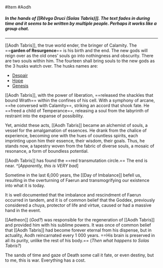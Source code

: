 #Item #Aodh

##### In the hands of [[Rêvgo Druci (Solas Tabris)]]. The text fades in during time and it seems to be written by multiple people. Perhaps it works like a group chat.
----

[[Aodh Tabris]], the true world ender, the bringer of Calamity. The ==**garden of Resurgence**== is his birth and the end. The new gods will reign over as the old ones’ souls go into nothingness and obscurity. There are two souls within him.
The fourteen shall bring souls to the new gods as the 3 husks watch over.
The husks names are:
- [Despair](obsidian://open?vault=Between%20Two%20Worlds&file=World%2FNPCs%2FSins%2FDespair)
- [Hope](obsidian://open?vault=Between%20Two%20Worlds&file=World%2FNPCs%2FVirtues%2FHope)
- [Genesis](obsidian://open?vault=Between%20Two%20Worlds&file=World%2FNPCs%2FGenesis)

[[Aodh Tabris]], with the power of liberation, ==released the shackles that bound Wrath== within the confines of his cell. With a symphony of arcane, ==he conversed with Calamity==, striking an accord that shook fate. He ==freed a child of Temperance==, releasing a soul from the labyrinth of restraint into the expanse of possibility.

Yet, amidst these acts, [[Aodh Tabris]] became an alchemist of souls, a vessel for the amalgamation of essences. He drank from the chalice of experience, becoming one with the hues of countless spirits, each imprinting upon him their essence, their wisdom, their goals. Thus, he stands now, a tapestry woven from the fabric of diverse souls, a mosaic of resonance, a form of boundless potential.

[[Aodh Tabris]] has found the ==red transmutation circle.== The end is near.  ^[*Apparently, this is VERY bad*]

Sometime in the last 6,000 years, the [[Day of Imbalance]] befell us, resulting in the overturning of Faerun and transmogrifying our existence into what it is today. 

It is well documented that the imbalance and rescindment of Faerun occurred in tandem, and it is of common belief that the Goddex, previously considered a chuya, protector of life and virtue, caused or had a massive hand in the event.

[[Aetheon]] (*God?*) was responsible for the regeneration of [[Aodh Tabris]] and provided him with his sublime powers. It was once of common belief that [[Aodh Tabris]] had become forever eternal from his dispense, but in actuality, Aodh reincarnated every 1 000 years. ==His brain is preserved in all its purity, unlike the rest of his body.== (*Then what happens to Solas Tabris?*)

The sands of time and gaze of Death some call it fate, or even destiny, but to me, this is war. Everything has a cost.
